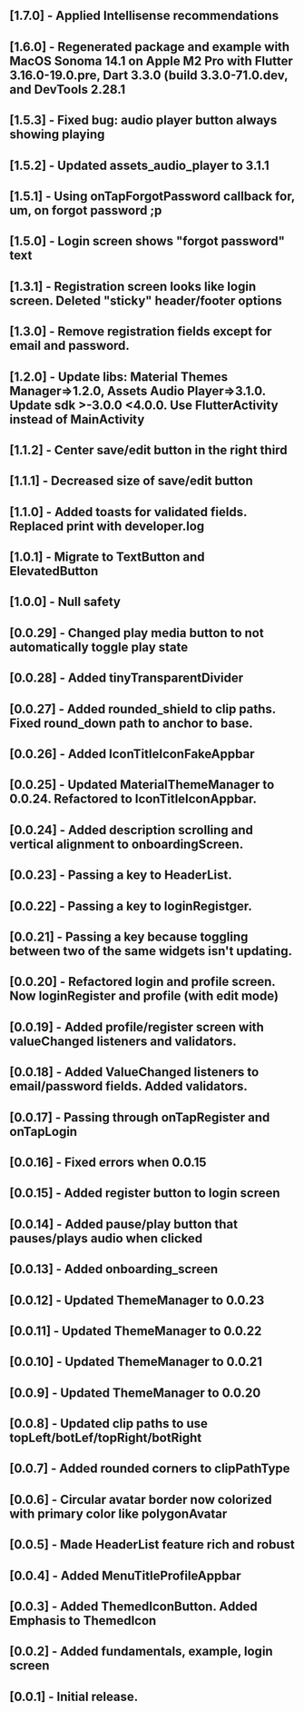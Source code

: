 ## [1.7.0]  - Applied Intellisense recommendations
## [1.6.0]  - Regenerated package and example with MacOS Sonoma 14.1 on Apple M2 Pro with Flutter 3.16.0-19.0.pre, Dart 3.3.0 (build 3.3.0-71.0.dev, and DevTools 2.28.1 
## [1.5.3]  - Fixed bug: audio player button always showing playing
## [1.5.2]  - Updated assets_audio_player to 3.1.1
## [1.5.1]  - Using onTapForgotPassword callback for, um, on forgot password ;p
## [1.5.0]  - Login screen shows "forgot password" text
## [1.3.1]  - Registration screen looks like login screen. Deleted "sticky" header/footer options
## [1.3.0]  - Remove registration fields except for email and password.
## [1.2.0]  - Update libs: Material Themes Manager=>1.2.0, Assets Audio Player=>3.1.0. Update sdk >-3.0.0 <4.0.0. Use FlutterActivity instead of MainActivity
## [1.1.2]  - Center save/edit button in the right third
## [1.1.1]  - Decreased size of save/edit button
## [1.1.0]  - Added toasts for validated fields. Replaced print with developer.log
## [1.0.1]  - Migrate to TextButton and ElevatedButton
## [1.0.0]  - Null safety
## [0.0.29] - Changed play media button to not automatically toggle play state
## [0.0.28] - Added tinyTransparentDivider
## [0.0.27] - Added rounded_shield to clip paths. Fixed round_down path to anchor to base.
## [0.0.26] - Added IconTitleIconFakeAppbar
## [0.0.25] - Updated MaterialThemeManager to 0.0.24. Refactored to IconTitleIconAppbar.
## [0.0.24] - Added description scrolling and vertical alignment to onboardingScreen.
## [0.0.23] - Passing a key to HeaderList.
## [0.0.22] - Passing a key to loginRegistger.
## [0.0.21] - Passing a key because toggling between two of the same widgets isn't updating.
## [0.0.20] - Refactored login and profile screen. Now loginRegister and profile (with edit mode)
## [0.0.19] - Added profile/register screen with valueChanged listeners and validators.
## [0.0.18] - Added ValueChanged listeners to email/password fields. Added validators.
## [0.0.17] - Passing through onTapRegister and onTapLogin
## [0.0.16] - Fixed errors when 0.0.15
## [0.0.15] - Added register button to login screen
## [0.0.14] - Added pause/play button that pauses/plays audio when clicked
## [0.0.13] - Added onboarding_screen
## [0.0.12] - Updated ThemeManager to 0.0.23
## [0.0.11] - Updated ThemeManager to 0.0.22
## [0.0.10] - Updated ThemeManager to 0.0.21
## [0.0.9] - Updated ThemeManager to 0.0.20
## [0.0.8] - Updated clip paths to use topLeft/botLef/topRight/botRight
## [0.0.7] - Added rounded corners to clipPathType
## [0.0.6] - Circular avatar border now colorized with primary color like polygonAvatar
## [0.0.5] - Made HeaderList feature rich and robust
## [0.0.4] - Added MenuTitleProfileAppbar
## [0.0.3] - Added ThemedIconButton. Added Emphasis to ThemedIcon
## [0.0.2] - Added fundamentals, example, login screen
## [0.0.1] - Initial release.